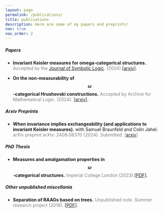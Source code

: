 ```yaml
---
layout: page
permalink: /publications/
title: publications
description: Here are some of my papers and preprints!
nav: true
nav_order: 2
---
```

##### **Papers**
* **Invariant Keisler measures for omega-categorical structures.** <span style="color:gray">
  Accepted by the [Journal of Symbolic Logic](https://www.cambridge.org/core/journals/journal-of-symbolic-logic/article/invariant-keisler-measures-for-categorical-structures/DA697368ABBD00DC1CFB6C64CADCFB6B?utm_campaign=shareaholic&utm_medium=copy_link&utm_source=bookmark). (2024).</span>[[arxiv](https://arxiv.org/abs/2211.14628)].

* **On the non-measurability of $$\omega$$-categorical Hrushovski constructions.** <span style="color:gray">
   Accepted by Archive for Mathematical Logic. (2024). </span>[[arxiv](https://arxiv.org/abs/2208.06323)].



##### **Arxiv Preprints**
* **When invariance implies exchangeability (and applications to invariant Keisler measures).** with Samuel Braunfeld and Colin Jahel.
  <span style="color:gray"> arXiv preprint arXiv: 2408.08370 (2024). Submitted. [[arxiv](https://arxiv.org/abs/2408.08370)] </span>

##### **PhD Thesis**
* **Measures and amalgamation properties in $$\omega$$-categorical structures.**
  <span style="color:gray"> Imperial College London (2023).</span>[[PDF](https://spiral.imperial.ac.uk/handle/10044/1/106470)].

##### **Other unpublished miscellania**
* **Separation of RAAGs based on trees.** <span style="color:gray"> Unpublished note. Summer research project (2018). </span>[[PDF](http://paolomarimon.github.io/assets/pdf/Separation_of_RAAGS.pdf)].



